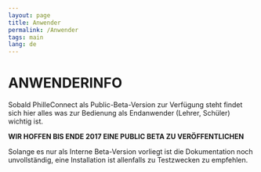 ```yaml
---
layout: page
title: Anwender
permalink: /Anwender
tags: main
lang: de
---
```


# **ANWENDER**INFO

Sobald PhilleConnect als Public-Beta-Version zur Verfügung steht findet sich hier alles was zur Bedienung als Endanwender (Lehrer, Schüler) wichtig ist.

**WIR HOFFEN BIS ENDE 2017 EINE PUBLIC BETA ZU VERÖFFENTLICHEN**

Solange es nur als Interne Beta-Version vorliegt ist die Dokumentation noch unvollständig, eine Installation ist allenfalls zu Testzwecken zu empfehlen.
